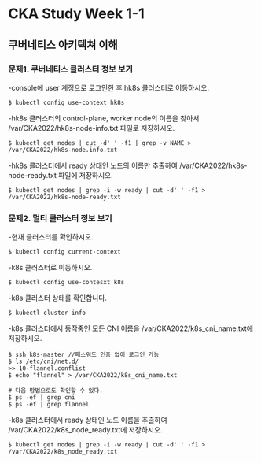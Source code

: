 # CKA Study Week 1-1

## 쿠버네티스 아키텍쳐 이해

### 문제1. 쿠버네티스 클러스터 정보 보기

-console에 user 계정으로 로그인한 후 hk8s 클러스터로 이동하시오.

```
$ kubectl config use-context hk8s
```

-hk8s 클러스터의 control-plane, worker node의 이름을 찾아서 /var/CKA2022/hk8s-node-info.txt 파일로 저장하시오.

```kubectl
$ kubectl get nodes | cut -d' ' -f1 | grep -v NAME > /var/CKA2022/hk8s-node.info.txt
```

-hk8s 클러스터에서 ready 상태인 노드의 이름만 추출하여 /var/CKA2022/hk8s-node-ready.txt 파일에 저장하시오.

```
$ kubectl get nodes | grep -i -w ready | cut -d' ' -f1 > /var/CKA2022/hk8s-node-ready.txt
```

### 문제2. 멀티 클러스터 정보 보기

-현재 클러스터를 확인하시오.

```
$ kubectl config current-context
```

-k8s 클러스터로 이동하시오.

```
$ kubectl config use-contesxt k8s
```

-k8s 클러스터 상태를 확인합니다.

```
$ kubectl cluster-info
```

-k8s 클러스터에서 동작중인 모든 CNI 이름을 /var/CKA2022/k8s_cni_name.txt에 저장하시오.

```
$ ssh k8s-master //패스워드 인증 없이 로그인 가능
$ ls /etc/cni/net.d/
>> 10-flannel.conflist
$ echo "flannel" > /var/CKA2022/k8s_cni_name.txt

# 다음 방법으로도 확인할 수 있다.
$ ps -ef | grep cni
$ ps -ef | grep flannel 
```

-k8s 클러스터에서 ready 상태인 노드 이름을 추출하여 /var/CKA2022/k8s_node_ready.txt에 저장하시오.

```
$ kubectl get nodes | grep -i -w ready | cut -d' ' -f1 > /var/CKA2022/k8s_node_ready.txt
```

